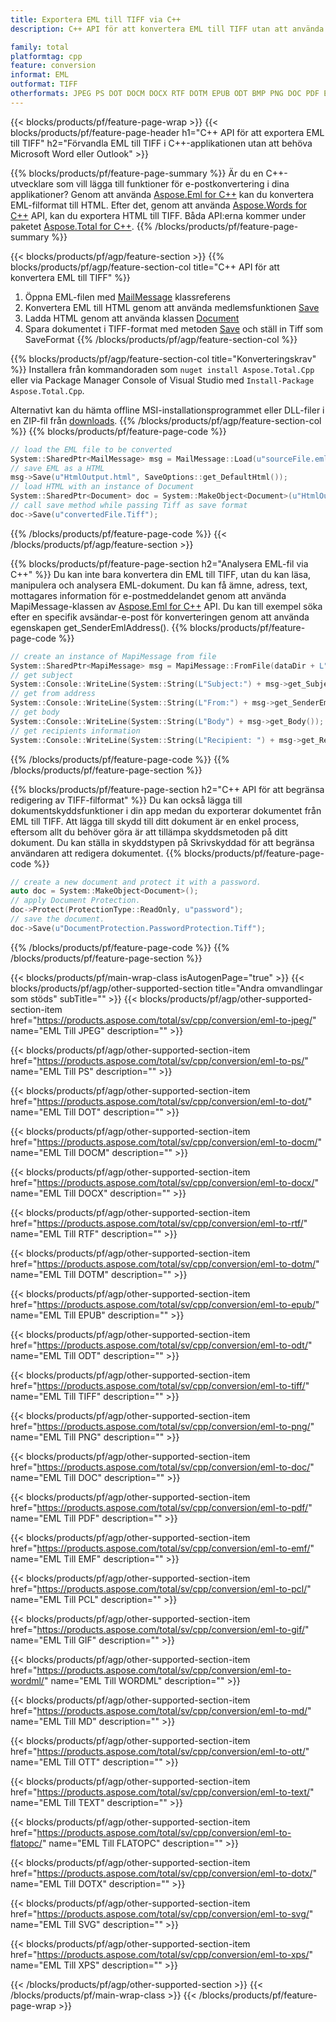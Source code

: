 ```yaml
---
title: Exportera EML till TIFF via C++
description: C++ API för att konvertera EML till TIFF utan att använda Microsoft Word eller Outlook

family: total
platformtag: cpp
feature: conversion
informat: EML
outformat: TIFF
otherformats: JPEG PS DOT DOCM DOCX RTF DOTM EPUB ODT BMP PNG DOC PDF EMF PCL GIF WORDML MD OTT TEXT FLATOPC DOTX SVG XPS
---
```

{{< blocks/products/pf/feature-page-wrap >}}
{{< blocks/products/pf/feature-page-header h1="C++ API för att exportera EML till TIFF" h2="Förvandla EML till TIFF i C++-applikationen utan att behöva Microsoft Word eller Outlook" >}}

{{% blocks/products/pf/feature-page-summary %}}
Är du en C++-utvecklare som vill lägga till funktioner för e-postkonvertering i dina applikationer? Genom att använda [Aspose.Eml for C++](https://products.aspose.com/eml/cpp/) kan du konvertera EML-filformat till HTML. Efter det, genom att använda [Aspose.Words for C++](https://products.aspose.com/words/cpp/) API, kan du exportera HTML till TIFF. Båda API:erna kommer under paketet [Aspose.Total for C++](https://products.aspose.com/total/cpp/). 
{{% /blocks/products/pf/feature-page-summary  %}}

{{< blocks/products/pf/agp/feature-section >}}
{{% blocks/products/pf/agp/feature-section-col title="C++ API för att konvertera EML till TIFF" %}}
1. Öppna EML-filen med [MailMessage](https://reference.aspose.com/eml/cpp/class/aspose.eml.mail_message) klassreferens
2. Konvertera EML till HTML genom att använda medlemsfunktionen [Save](https://reference.aspose.com/eml/cpp/class/aspose.eml.mail_message#a7e7c6b50c8db5a8bcc6934db02b4a786)
3. Ladda HTML genom att använda klassen [Document](https://reference.aspose.com/words/cpp/class/aspose.words.document)
4. Spara dokumentet i TIFF-format med metoden [Save](https://reference.aspose.com/words/cpp/class/aspose.words.document#save_string_saveformat) och ställ in Tiff som SaveFormat
{{% /blocks/products/pf/agp/feature-section-col %}}

{{% blocks/products/pf/agp/feature-section-col title="Konverteringskrav" %}}
Installera från kommandoraden som ```nuget install Aspose.Total.Cpp``` eller via Package Manager Console of Visual Studio med ```Install-Package Aspose.Total.Cpp```.

Alternativt kan du hämta offline MSI-installationsprogrammet eller DLL-filer i en ZIP-fil från [downloads](https://downloads.aspose.com/total/cpp).
{{% /blocks/products/pf/agp/feature-section-col %}}
{{% blocks/products/pf/feature-page-code %}}

```cpp
// load the EML file to be converted
System::SharedPtr<MailMessage> msg = MailMessage::Load(u"sourceFile.eml");
// save EML as a HTML 
msg->Save(u"HtmlOutput.html", SaveOptions::get_DefaultHtml());  
// load HTML with an instance of Document
System::SharedPtr<Document> doc = System::MakeObject<Document>(u"HtmlOutput.html");
// call save method while passing Tiff as save format
doc->Save(u"convertedFile.Tiff");
```


{{% /blocks/products/pf/feature-page-code %}}
{{< /blocks/products/pf/agp/feature-section >}}

{{% blocks/products/pf/feature-page-section  h2="Analysera EML-fil via C++" %}}
Du kan inte bara konvertera din EML till TIFF, utan du kan läsa, manipulera och analysera EML-dokument. Du kan få ämne, adress, text, mottagares information för e-postmeddelandet genom att använda MapiMessage-klassen av [Aspose.Eml for C++](https://products.aspose.com/eml/cpp/) API. Du kan till exempel söka efter en specifik avsändar-e-post för konverteringen genom att använda egenskapen get_SenderEmlAddress().
{{% blocks/products/pf/feature-page-code %}}

```cpp
// create an instance of MapiMessage from file
System::SharedPtr<MapiMessage> msg = MapiMessage::FromFile(dataDir + L"message.eml");
// get subject
System::Console::WriteLine(System::String(L"Subject:") + msg->get_Subject());
// get from address
System::Console::WriteLine(System::String(L"From:") + msg->get_SenderEmlAddress());
// get body
System::Console::WriteLine(System::String(L"Body") + msg->get_Body());
// get recipients information
System::Console::WriteLine(System::String(L"Recipient: ") + msg->get_Recipients());
```

{{% /blocks/products/pf/feature-page-code  %}}
{{% /blocks/products/pf/feature-page-section %}}

{{% blocks/products/pf/feature-page-section  h2="C++ API för att begränsa redigering av TIFF-filformat" %}}
Du kan också lägga till dokumentskyddsfunktioner i din app medan du exporterar dokumentet från EML till TIFF. Att lägga till skydd till ditt dokument är en enkel process, eftersom allt du behöver göra är att tillämpa skyddsmetoden på ditt dokument. Du kan ställa in skyddstypen på Skrivskyddad för att begränsa användaren att redigera dokumentet.
{{% blocks/products/pf/feature-page-code %}}

```cpp
// create a new document and protect it with a password.
auto doc = System::MakeObject<Document>();
// apply Document Protection.
doc->Protect(ProtectionType::ReadOnly, u"password");
// save the document.
doc->Save(u"DocumentProtection.PasswordProtection.Tiff");
```

{{% /blocks/products/pf/feature-page-code  %}}
{{% /blocks/products/pf/feature-page-section %}}

{{< blocks/products/pf/main-wrap-class isAutogenPage="true" >}}
{{< blocks/products/pf/agp/other-supported-section title="Andra omvandlingar som stöds" subTitle="" >}}
{{< blocks/products/pf/agp/other-supported-section-item href="https://products.aspose.com/total/sv/cpp/conversion/eml-to-jpeg/" name="EML Till JPEG" description="" >}}

{{< blocks/products/pf/agp/other-supported-section-item href="https://products.aspose.com/total/sv/cpp/conversion/eml-to-ps/" name="EML Till PS" description="" >}}

{{< blocks/products/pf/agp/other-supported-section-item href="https://products.aspose.com/total/sv/cpp/conversion/eml-to-dot/" name="EML Till DOT" description="" >}}

{{< blocks/products/pf/agp/other-supported-section-item href="https://products.aspose.com/total/sv/cpp/conversion/eml-to-docm/" name="EML Till DOCM" description="" >}}

{{< blocks/products/pf/agp/other-supported-section-item href="https://products.aspose.com/total/sv/cpp/conversion/eml-to-docx/" name="EML Till DOCX" description="" >}}

{{< blocks/products/pf/agp/other-supported-section-item href="https://products.aspose.com/total/sv/cpp/conversion/eml-to-rtf/" name="EML Till RTF" description="" >}}

{{< blocks/products/pf/agp/other-supported-section-item href="https://products.aspose.com/total/sv/cpp/conversion/eml-to-dotm/" name="EML Till DOTM" description="" >}}

{{< blocks/products/pf/agp/other-supported-section-item href="https://products.aspose.com/total/sv/cpp/conversion/eml-to-epub/" name="EML Till EPUB" description="" >}}

{{< blocks/products/pf/agp/other-supported-section-item href="https://products.aspose.com/total/sv/cpp/conversion/eml-to-odt/" name="EML Till ODT" description="" >}}

{{< blocks/products/pf/agp/other-supported-section-item href="https://products.aspose.com/total/sv/cpp/conversion/eml-to-tiff/" name="EML Till TIFF" description="" >}}

{{< blocks/products/pf/agp/other-supported-section-item href="https://products.aspose.com/total/sv/cpp/conversion/eml-to-png/" name="EML Till PNG" description="" >}}

{{< blocks/products/pf/agp/other-supported-section-item href="https://products.aspose.com/total/sv/cpp/conversion/eml-to-doc/" name="EML Till DOC" description="" >}}

{{< blocks/products/pf/agp/other-supported-section-item href="https://products.aspose.com/total/sv/cpp/conversion/eml-to-pdf/" name="EML Till PDF" description="" >}}

{{< blocks/products/pf/agp/other-supported-section-item href="https://products.aspose.com/total/sv/cpp/conversion/eml-to-emf/" name="EML Till EMF" description="" >}}

{{< blocks/products/pf/agp/other-supported-section-item href="https://products.aspose.com/total/sv/cpp/conversion/eml-to-pcl/" name="EML Till PCL" description="" >}}

{{< blocks/products/pf/agp/other-supported-section-item href="https://products.aspose.com/total/sv/cpp/conversion/eml-to-gif/" name="EML Till GIF" description="" >}}

{{< blocks/products/pf/agp/other-supported-section-item href="https://products.aspose.com/total/sv/cpp/conversion/eml-to-wordml/" name="EML Till WORDML" description="" >}}

{{< blocks/products/pf/agp/other-supported-section-item href="https://products.aspose.com/total/sv/cpp/conversion/eml-to-md/" name="EML Till MD" description="" >}}

{{< blocks/products/pf/agp/other-supported-section-item href="https://products.aspose.com/total/sv/cpp/conversion/eml-to-ott/" name="EML Till OTT" description="" >}}

{{< blocks/products/pf/agp/other-supported-section-item href="https://products.aspose.com/total/sv/cpp/conversion/eml-to-text/" name="EML Till TEXT" description="" >}}

{{< blocks/products/pf/agp/other-supported-section-item href="https://products.aspose.com/total/sv/cpp/conversion/eml-to-flatopc/" name="EML Till FLATOPC" description="" >}}

{{< blocks/products/pf/agp/other-supported-section-item href="https://products.aspose.com/total/sv/cpp/conversion/eml-to-dotx/" name="EML Till DOTX" description="" >}}

{{< blocks/products/pf/agp/other-supported-section-item href="https://products.aspose.com/total/sv/cpp/conversion/eml-to-svg/" name="EML Till SVG" description="" >}}

{{< blocks/products/pf/agp/other-supported-section-item href="https://products.aspose.com/total/sv/cpp/conversion/eml-to-xps/" name="EML Till XPS" description="" >}}


{{< /blocks/products/pf/agp/other-supported-section >}}
{{< /blocks/products/pf/main-wrap-class >}}
{{< /blocks/products/pf/feature-page-wrap >}}